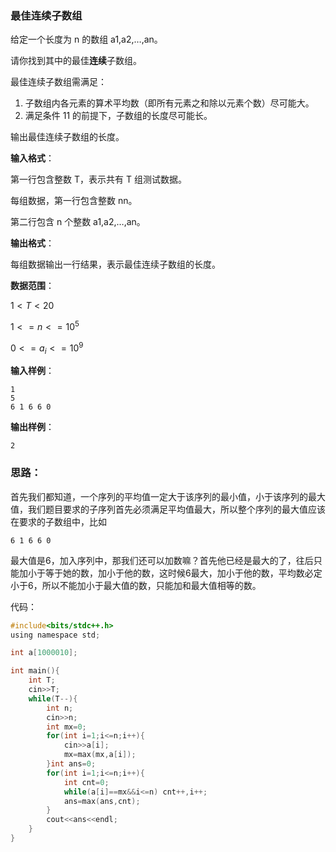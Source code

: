 ### 最佳连续子数组

给定一个长度为 n 的数组 a1,a2,…,an。

请你找到其中的最佳**连续**子数组。

最佳连续子数组需满足：

1. 子数组内各元素的算术平均数（即所有元素之和除以元素个数）尽可能大。
2. 满足条件 11 的前提下，子数组的长度尽可能长。

输出最佳连续子数组的长度。

**输入格式**：

第一行包含整数 T，表示共有 T 组测试数据。

每组数据，第一行包含整数 nn。

第二行包含 n 个整数 a1,a2,…,an。

**输出格式**：

每组数据输出一行结果，表示最佳连续子数组的长度。

**数据范围**：

$1<T<20$

$1<=n<=10^5$​

$0<=a_i<=10^9$​

**输入样例**：

```
1
5
6 1 6 6 0
```

**输出样例**：

```
2
```



### 思路：

首先我们都知道，一个序列的平均值一定大于该序列的最小值，小于该序列的最大值，我们题目要求的子序列首先必须满足平均值最大，所以整个序列的最大值应该在要求的子数组中，比如

```
6 1 6 6 0
```

最大值是6，加入序列中，那我们还可以加数嘛？首先他已经是最大的了，往后只能加小于等于她的数，加小于他的数，这时候6最大，加小于他的数，平均数必定小于6，所以不能加小于最大值的数，只能加和最大值相等的数。



代码：

```c
#include<bits/stdc++.h>
using namespace std;

int a[1000010];

int main(){
	int T;
	cin>>T;
	while(T--){
		int n;
		cin>>n;
		int mx=0;
		for(int i=1;i<=n;i++){
			cin>>a[i];
			mx=max(mx,a[i]);
		}int ans=0;
		for(int i=1;i<=n;i++){
			int cnt=0;
			while(a[i]==mx&&i<=n) cnt++,i++;
			ans=max(ans,cnt);
		}
		cout<<ans<<endl;
	}
}

```

